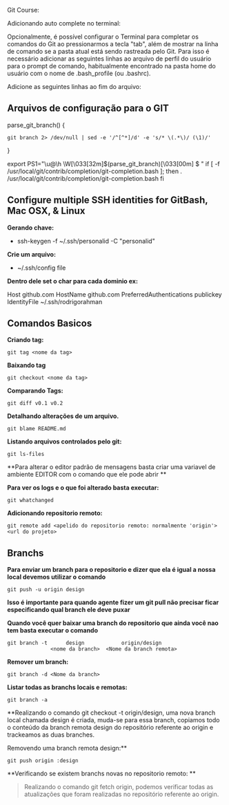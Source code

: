 Git Course:

Adicionando auto complete no terminal:

Opcionalmente, é possível configurar o Terminal para completar os comandos do Git ao pressionarmos a tecla "tab", além de mostrar na linha de comando se a pasta atual está sendo rastreada pelo Git. Para isso é necessário adicionar as seguintes linhas ao arquivo de perfil do usuário para o prompt de comando, habitualmente encontrado na pasta home do usuário com o nome de .bash_profile (ou .bashrc).

Adicione as seguintes linhas ao fim do arquivo:

## Arquivos de configuração para o GIT
parse_git_branch() {

    git branch 2> /dev/null | sed -e '/^[^*]/d' -e 's/* \(.*\)/ (\1)/'

}

export PS1="\u@\h \W\[\033[32m\]\$(parse_git_branch)\[\033[00m\] $ "
if [ -f /usr/local/git/contrib/completion/git-completion.bash ]; then
    . /usr/local/git/contrib/completion/git-completion.bash
fi

## Configure multiple SSH identities for GitBash, Mac OSX, & Linux
**Gerando chave:**
   - ssh-keygen -f ~/.ssh/personalid -C "personalid" 
   
**Crie um arquivo:**
   - ~/.ssh/config file
   
**Dentro dele set o char para cada dominio ex:**

Host github.com
 HostName github.com
 PreferredAuthentications publickey
 IdentityFile ~/.ssh/rodrigorahman


## Comandos Basicos

**Criando tag:**
```
git tag <nome da tag>
```

**Baixando tag**
```
git checkout <nome da tag>
```

**Comparando Tags:**
```
git diff v0.1 v0.2
```

**Detalhando alterações de um arquivo.**
```
git blame README.md
```
  
  
**Listando arquivos controlados pelo git:**
```
git ls-files
```
    
**Para alterar o editor padrão de mensagens basta criar uma variavel de ambiente EDITOR com o comando que ele pode abrir **


**Para ver os logs e o que foi alterado basta executar:**
```
git whatchanged
```

**Adicionando repositorio remoto:**
```
git remote add <apelido do repositorio remoto: normalmente 'origin'> <url do projeto>
```   
   
   
## Branchs

**Para enviar um branch para o repositorio e dizer que ela é igual a nossa local devemos utilizar o comando**
```
git push -u origin design
```

**Isso é importante para quando agente fizer um git pull não precisar ficar especificando qual branch ele deve puxar**

**Quando você quer baixar uma branch do repositorio que ainda você nao tem basta executar o comando**
```
git branch -t      design            origin/design
              <nome da branch>  <Nome da branch remota>
```

**Remover um branch:**
```
git branch -d <Nome da branch>
```
   
**Listar todas as branchs locais e remotas:**
```
git branch -a
```
   
**Realizando o comando git checkout -t origin/design, uma nova branch local chamada design é criada, muda-se para essa branch, copiamos todo o conteúdo da branch remota design do repositório referente ao origin e trackeamos as duas branches.

Removendo uma branch remota design:**
```
git push origin :design
```
   
   
**Verificando se existem branchs novas no repositorio remoto: **
 > Realizando o comando git fetch origin, podemos verificar todas as atualizações que foram realizadas no repositório referente ao origin.

